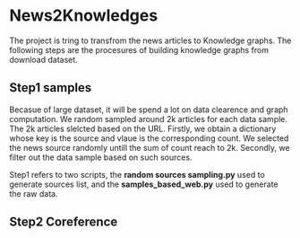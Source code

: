 # News2Knowledges
The project is tring to transfrom the news articles to Knowledge graphs. The following steps are the procesures of building knowledge graphs from download dataset.
## Step1 samples
Becasue of large dataset, it will be spend a lot on data clearence and graph computation. We random sampled around 2k articles for each data sample. The 2k articles slelcted based on the URL. Firstly, we obtain a dictionary whose key is the source and vlaue is the corresponding count. We selected the news source randomly untill the sum of count reach to 2k. Secondly, we filter out the data sample based on such sources. 

Step1 refers to two scripts, the **random sources sampling.py** used to generate sources list, and the  **samples_based_web.py** used to generate the raw data.

## Step2 Coreference





